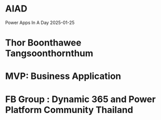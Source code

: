 # AIAD
Power Apps In A Day 2025-01-25

# Thor Boonthawee Tangsoonthornthum
# MVP: Business Application
# FB Group : Dynamic 365 and Power Platform Community Thailand
